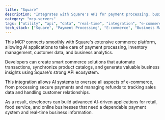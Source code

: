```yaml
---
title: "Square"
description: "Integrates with Square's API for payment processing, business management, and e-commerce operations in AI applications."
category: "mcp-servers"
tags: ["utility", "api", "data", "real-time", "integration", "e-commerce", "payment processing", "business analytics"]
tech_stack: ["Square", "Payment Processing", "E-commerce", "Business Management", "REST APIs", "Inventory Management", "Customer Data"]
---
```


This MCP connects smoothly with Square's extensive commerce platform, allowing AI applications to take care of payment processing, inventory management, customer data, and business analytics.

Developers can create smart commerce solutions that automate transactions, synchronize product catalogs, and generate valuable business insights using Square's strong API ecosystem.

This integration allows AI systems to oversee all aspects of e-commerce, from processing secure payments and managing refunds to tracking sales data and handling customer relationships.

As a result, developers can build advanced AI-driven applications for retail, food service, and online businesses that need a dependable payment system and real-time business information.